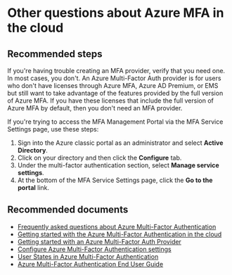 <properties 
    pageTitle="MFA Service (Cloud)/Other questions regarding MFA Service (cloud)"
    description="MFA Service (Cloud)/Other questions regarding MFA Service (cloud)"
    service="microsoft.aad"
    resource="Microsoft_AAD_IAM"
    authors="kgremban"
    displayOrder="150"
    selfHelpType="resource"
    supportTopicIds=""
    resourceTags="mfa_overview"
    productPesIds=""
    cloudEnvironments="public"
 />

# Other questions about Azure MFA in the cloud

## **Recommended steps**
If you're having trouble creating an MFA provider, verify that you need one. In most cases, you don't. An Azure Multi-Factor Auth provider is for users who don't have licenses through Azure MFA, Azure AD Premium, or EMS but still want to take advantage of the features provided by the full version of Azure MFA. If you have these licenses that include the full version of Azure MFA by default, then you don't need an MFA provider.  

If you're trying to access the MFA Management Portal via the MFA Service Settings page, use these steps: 

1. Sign into the Azure classic portal as an administrator and select **Active Directory**. 
2. Click on your directory and then click the **Configure** tab. 
3. Under the multi-factor authentication section, select **Manage service settings**. 
4. At the bottom of the MFA Service Settings page, click the **Go to the portal** link.

## **Recommended documents**
 
- [Frequently asked questions about Azure Multi-Factor Authentication](https://docs.microsoft.com/azure/multi-factor-authentication/multi-factor-authentication-faq)  
- [Getting started with the Azure Multi-Factor Authentication in the cloud](https://docs.microsoft.com/azure/multi-factor-authentication/multi-factor-authentication-get-started-cloud)  
- [Getting started with an Azure Multi-Factor Auth Provider](https://docs.microsoft.com/azure/multi-factor-authentication/multi-factor-authentication-get-started-auth-provider)  
- [Configure Azure Multi-Factor Authentication settings](https://docs.microsoft.com/azure/multi-factor-authentication/multi-factor-authentication-whats-next)  
- [User States in Azure Multi-Factor Authentication](https://docs.microsoft.com/azure/multi-factor-authentication/multi-factor-authentication-get-started-user-states)  
- [Azure Multi-Factor Authentication End User Guide](https://docs.microsoft.com/azure/multi-factor-authentication/end-user/multi-factor-authentication-end-user)  
